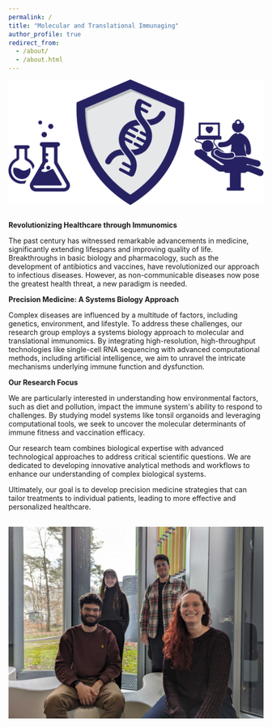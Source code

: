 ```yaml
---
permalink: /
title: "Molecular and Translational Immunaging"
author_profile: true
redirect_from: 
  - /about/
  - /about.html
---
```

<img src="../images/logo_mainpage.png" alt="drawing" width=1000 align="middle"/>

\
**Revolutionizing Healthcare through Immunomics**

The past century has witnessed remarkable advancements in medicine, significantly extending lifespans and improving quality of life. Breakthroughs in basic biology and pharmacology, such as the development of antibiotics and vaccines, have revolutionized our approach to infectious diseases. However, as non-communicable diseases now pose the greatest health threat, a new paradigm is needed.

**Precision Medicine: A Systems Biology Approach**

Complex diseases are influenced by a multitude of factors, including genetics, environment, and lifestyle. To address these challenges, our research group employs a systems biology approach to molecular and translational immunomics. By integrating high-resolution, high-throughput technologies like single-cell RNA sequencing with advanced computational methods, including artificial intelligence, we aim to unravel the intricate mechanisms underlying immune function and dysfunction.

**Our Research Focus**

We are particularly interested in understanding how environmental factors, such as diet and pollution, impact the immune system's ability to respond to challenges. By studying model systems like tonsil organoids and leveraging computational tools, we seek to uncover the molecular determinants of immune fitness and vaccination efficacy.

Our research team combines biological expertise with advanced technological approaches to address critical scientific questions. We are dedicated to developing innovative analytical methods and workflows to enhance our understanding of complex biological systems.

Ultimately, our goal is to develop precision medicine strategies that can tailor treatments to individual patients, leading to more effective and personalized healthcare.

\
<img src="../images/Group_Picture.png" alt="drawing" width=800 align="middle"/>
